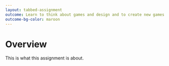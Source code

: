 ```yaml
---
layout: tabbed-assignment
outcome: Learn to think about games and design and to create new games and modify old ones.
outcome-bg-color: maroon
---
```


# Overview

This is what this assignment is about.
